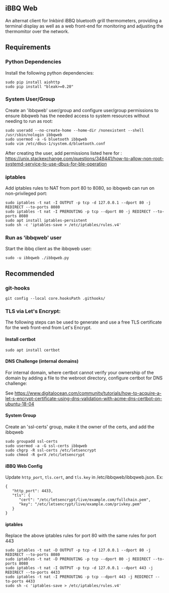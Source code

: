 ## iBBQ Web

An alternat client for Inkbird iBBQ bluetooth grill thermometers, providing a terminal display as well as a web front-end for monitoring and adjusting the thermomitor over the network.

## Requirements

### Python Dependencies

Install the following python dependencies:
```
sudo pip install aiohttp
sudo pip install "bleak>=0.20"
```

### System User/Group

Create an 'ibbqweb' user/group and configure user/group permissions to ensure ibbqweb has the needed access to system resources without needing to run as root:
```
sudo useradd --no-create-home --home-dir /nonexistent --shell /usr/sbin/nologin ibbqweb
sudo usermod -a -G bluetooth ibbqweb
sudo vim /etc/dbus-1/system.d/bluetooth.conf
```

After creating the user, add permissions listed here for <policy group="bluetooth">: https://unix.stackexchange.com/questions/348441/how-to-allow-non-root-systemd-service-to-use-dbus-for-ble-operation

### iptables

Add iptables rules to NAT from port 80 to 8080, so ibbqweb can run on non-privileged port:
```
sudo iptables -t nat -I OUTPUT -p tcp -d 127.0.0.1 --dport 80 -j REDIRECT --to-ports 8080
sudo iptables -t nat -I PREROUTING -p tcp --dport 80 -j REDIRECT --to-ports 8080
sudo apt install iptables-persistent
sudo sh -c 'iptables-save > /etc/iptables/rules.v4'
```

### Run as 'ibbqweb' user

Start the ibbq client as the ibbqweb user:
```
sudo -u ibbqweb ./ibbqweb.py
```

## Recommended

### git-hooks
```
git config --local core.hooksPath .githooks/
```

### TLS via Let's Encrypt:

The following steps can be used to generate and use a free TLS certificate for the web front-end from Let's Encrypt.

#### Install certbot
```
sudo apt install certbot
```

#### DNS Challenge (internal domains)

For internal domain, where certbot cannot verify your ownership of the domain by adding a file to the webroot directory, configure certbot for DNS challenge:

See https://www.digitalocean.com/community/tutorials/how-to-acquire-a-let-s-encrypt-certificate-using-dns-validation-with-acme-dns-certbot-on-ubuntu-18-04

#### System Group

Create an 'ssl-certs' group, make it the owner of the certs, and add the ibbqweb
```
sudo groupadd ssl-certs
sudo usermod -a -G ssl-certs ibbqweb
sudo chgrp -R ssl-certs /etc/letsencrypt
sudo chmod -R g=rX /etc/letsencrypt
````

#### iBBQ Web Config

Update `http_port`, `tls.cert`, and `tls.key` in /etc/ibbqweb/ibbqweb.json. Ex:
```
{
   "http_port": 4433,
   "tls": {
      "cert": "/etc/letsencrypt/live/example.com/fullchain.pem",
      "key": "/etc/letsencrypt/live/example.com/privkey.pem"
   }
}
```

#### iptables

Replace the above iptables rules for port 80 with the same rules for port 443
```
sudo iptables -t nat -D OUTPUT -p tcp -d 127.0.0.1 --dport 80 -j REDIRECT --to-ports 8080
sudo iptables -t nat -D PREROUTING -p tcp --dport 80 -j REDIRECT --to-ports 8080
sudo iptables -t nat -I OUTPUT -p tcp -d 127.0.0.1 --dport 443 -j REDIRECT --to-ports 4433
sudo iptables -t nat -I PREROUTING -p tcp --dport 443 -j REDIRECT --to-ports 4433
sudo sh -c 'iptables-save > /etc/iptables/rules.v4'
```
